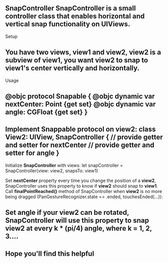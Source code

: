 SnapController
SnapController is a small controller class that enables horizontal and vertical snap functionality on UIViews.
---
Setup

You have two views, **view1** and **view2**, **view2** is a subview of **view1**, you want **view2** to snap to **view1's** center vertically and horizontally.
---
Usage

@objc protocol Snapable {
    @objc dynamic var nextCenter: Point {get set}
    @objc dynamic var angle: CGFloat {get set}
}
---
Implement **Snappable** protocol on **view2**:
class View2: UIView, SnapController {
    // provide getter and setter for nextCenter
    // provide getter and setter for angle
}
---
Initialize **SnapController** with views:
let snapController = SnapController(view: view2, snapsTo: view1)

Set **nextCenter** property every time you change the position of a **view2**, SnapController uses this property to know if **view2** should snap to **view1**.
Call **finalPointReached()** method of SnapController when **view2** is no more being dragged (PanGestureRecognizer.state == .ended, touchesEnded(...)):

Set **angle** if your **view2** can be rotated, SnapController will use this property to snap **view2** at every k * (pi/4) angle, where k = 1, 2, 3....
---
## Hope you'll find this helpful

